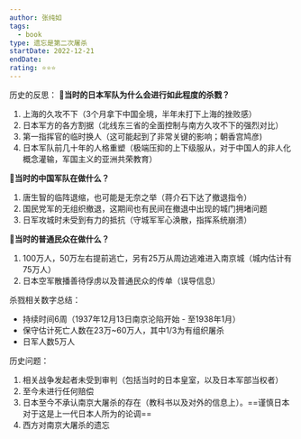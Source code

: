 ```yaml
---
author: 张纯如
tags:
  - book
type: 遗忘是第二次屠杀
startDate: 2022-12-21
endDate: 
rating: ⭐⭐⭐
---
```


历史的反思：
🔴**当时的日本军队为什么会进行如此程度的杀戮？**
  1. 上海的久攻不下（3个月拿下中国全境，半年未打下上海的挫败感）
  2. 日本军方的各方割据（北线东三省的全面控制与南方久攻不下的强烈对比）
  3. 第一指挥官的临时换人（这可能起到了非常关键的影响；朝香宫鸠彦)
  4. 日本军队前几十年的人格重塑（极端压抑的上下级服从，对于中国人的非人化概念灌输，军国主义的亚洲共荣教育）
  
🔴**当时的中国军队在做什么？**
  1. 唐生智的临阵退缩，也可能是无奈之举（蒋介石下达了撤退指令）
  2. 国民党军的无组织撤退，这期间也有民间在撤退中出现的城门拥堵问题
  3. 日军攻城时未受到有力的抵抗（守城军军心涣散，指挥系统崩溃）

🔴**当时的普通民众在做什么？**
1. 100万人，50万左右提前逃亡，另有25万从周边逃难进入南京城（城内估计有75万人）
2. 日本空军散播善待俘虏以及普通民众的传单（误导信息）


杀戮相关数字总结：
- 持续时间6周（1937年12月13日南京沦陷开始 - 至1938年1月）
- 保守估计死亡人数在23万~60万人，其中1/3为有组织屠杀
- 日军人数5万人


历史问题：
1. 相关战争发起者未受到审判（包括当时的日本皇室，以及日本军部当权者）
2. 至今未进行任何赔偿
3. 日本至今不承认南京大屠杀的存在（教科书以及对外的信息上）。==谨慎日本对于这是上一代日本人所为的论调==
4. 西方对南京大屠杀的遗忘

